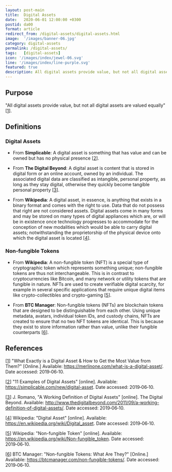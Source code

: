 ```yaml
---
layout: post-main
title:  Digital Assets
date:   2020-06-01 12:00:00 +0300
postid: da00
format: article
redirect_from: /digital-assets/digital-assets.html
image:  '/images/banner-06.jpg'
category: digital-assets
permalink: /digital-assets/
tags:   [digital-assets]
icon: '/images/index/jewel-06.svg'
line: '/images/index/line-purple.svg'
featured: true
description: All digital assets provide value, but not all digital assets are valued equally
---
```


## Purpose

"All digital assets provide value, but not all digital assets are valued equally" [[1]].

## Definitions

### Digital Assets

- From **Simplicable**: A digital asset is something that has value and can be owned but has no physical presence [[2]].

- From **The Digital Beyond**: A digital asset is content that is stored in digital form or an online account, owned by an individual. The associated
  digital data are classified as intangible, personal property, as long as they stay digital, otherwise they quickly
  become tangible personal property [[3]].

- From **Wikipedia**: A digital asset, in essence, is anything that exists in a binary format and comes with the right to use. Data that do
  not possess that right are not considered assets. Digital assets come in many forms and may be stored on many types of
  digital appliances which are, or will be in existence once technology progresses to accommodate for the conception of
  new modalities which would be able to carry digital assets; notwithstanding the proprietorship of the physical device
  onto which the digital asset is located [[4]].

### Non-fungible Tokens

- From **Wikipedia**: A non-fungible token (NFT) is a special type of cryptographic token which represents something unique; non-fungible
  tokens are thus not interchangeable. This is in contrast to cryptocurrencies like Bitcoin, and many network or utility
  tokens that are fungible in nature. NFTs are used to create verifiable digital scarcity, for example in several
  specific applications that require unique digital items like crypto-collectibles and crypto-gaming [[5]].

- From **BTC Manager**: Non-fungible tokens (NFTs) are blockchain tokens that are designed to be distinguishable from each other. Using unique
  metadata, avatars, individual token IDs, and custody chains, NFTs are created to ensure that no two NFT tokens are
  identical. This is because they exist to store information rather than value, unlike their fungible counterparts [[6]].

## References

[[1]] "What Exactly is a Digital Asset & How to Get the Most Value from Them?" [Online.]
Available: <https://merlinone.com/what-is-a-digital-asset/>. Date accessed: 2019&#8209;06&#8209;10.

[1]: https://merlinone.com/what-is-a-digital-asset/
"What Exactly is a Digital
Asset & How to Get the
Most Value from Them?"

[[2]] "11 Examples of Digital Assets" [online].
Available: <https://simplicable.com/new/digital-asset>.
Date accessed: 2019&#8209;06&#8209;10.

[2]: https://simplicable.com/new/digital-asset
"11 Examples of
Digital Assets"

[[3]] J. Romano, "A Working Definition of Digital Assets" [online]. The Digital Beyond. Available: <http://www.thedigitalbeyond.com/2011/09/a-working-definition-of-digital-assets/>. Date accessed: 2019&#8209;06&#8209;10.

[3]: http://www.thedigitalbeyond.com/2011/09/a-working-definition-of-digital-assets/
"A Working Definition of Digital Assets"

[[4]] Wikipedia: "Digital Asset" [online].
Available: <https://en.wikipedia.org/wiki/Digital_asset>.
Date accessed: 2019&#8209;06&#8209;10.

[4]: https://en.wikipedia.org/wiki/Digital_asset
"Digital Asset"

[[5]] Wikipedia: "Non-fungible Token" [online].
Available: <https://en.wikipedia.org/wiki/Non-fungible_token>.
Date accessed: 2019&#8209;06&#8209;10.

[5]: https://en.wikipedia.org/wiki/Non-fungible_token
"Non-fungible Token"

[[6]] BTC Manager: "Non-fungible Tokens: What Are They?" [Online.]
Available: <https://btcmanager.com/non-fungible-tokens/>.
Date accessed: 2019&#8209;06&#8209;10.

[6]: https://btcmanager.com/non-fungible-tokens/
"Non-fungible Tokens:
What Are They?"
